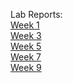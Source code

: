 Lab Reports: <br>
[Week 1](report1.md) <br>
[Week 3](report2.md) <br>
[Week 5](report3.md) <br>
[Week 7](report4.md) <br>
[Week 9](report5.md) <br>
